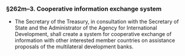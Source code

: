 ### §262m–3. Cooperative information exchange system
* The Secretary of the Treasury, in consultation with the Secretary of State and the Administrator of the Agency for International Development, shall create a system for cooperative exchange of information with other interested member countries on assistance proposals of the multilateral development banks.
